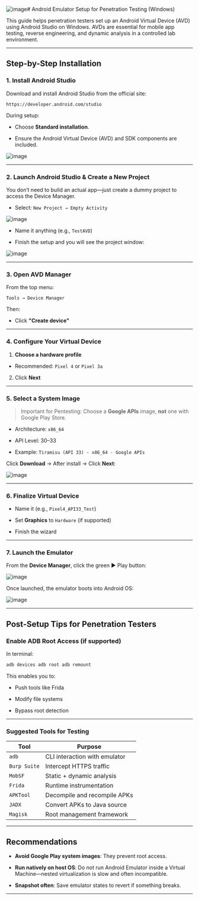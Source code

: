 ![image](https://github.com/user-attachments/assets/0c769d66-4f9e-4bef-92a2-96f1bea8c283)# Android Emulator Setup for Penetration Testing (Windows)

This guide helps penetration testers set up an Android Virtual Device (AVD) using Android Studio on Windows. AVDs are essential for mobile app testing, reverse engineering, and dynamic analysis in a controlled lab environment.

---

## Step-by-Step Installation

### 1. Install Android Studio

Download and install Android Studio from the official site:
```text
https://developer.android.com/studio
```

During setup:

- Choose **Standard installation**.

- Ensure the Android Virtual Device (AVD) and SDK components are included.

![image](https://github.com/user-attachments/assets/b567550f-33ce-46bc-a5e1-09aaa46b7fe7)


---

### 2. Launch Android Studio & Create a New Project

You don’t need to build an actual app—just create a dummy project to access the Device Manager.

- Select: `New Project → Empty Activity`

![image](https://github.com/user-attachments/assets/3ae7f804-daee-4042-bd99-9dcf2dd6e9f6)


- Name it anything (e.g., `TestAVD`)

- Finish the setup and you will see the project window:

![image](https://github.com/user-attachments/assets/f39d7ee2-52a1-4154-b538-a330609f0716)


---

### 3. Open AVD Manager

From the top menu:
```text
Tools → Device Manager
```

Then:

- Click **"Create device"**


---

### 4. Configure Your Virtual Device

1. **Choose a hardware profile**

- Recommended: `Pixel 4` or `Pixel 3a`

2. Click **Next**


---

### 5. Select a System Image

> Important for Pentesting: Choose a **Google APIs** image, **not** one with Google Play Store.

- Architecture: `x86_64`

- API Level: 30–33

- Example: `Tiramisu (API 33) - x86_64 - Google APIs`

Click **Download** → After install → Click **Next**:

![image](https://github.com/user-attachments/assets/daf2e3f0-f945-4714-b6f7-bd0cf47d6a4c)


---

### 6. Finalize Virtual Device

- Name it (e.g., `Pixel4_API33_Test`)
    
- Set **Graphics** to `Hardware` (if supported)
    
- Finish the wizard
    

---

### 7. Launch the Emulator

From the **Device Manager**, click the green ▶️ Play button:

![image](https://github.com/user-attachments/assets/3acccdcf-54e8-4f26-8323-3b2296f66fbf)


Once launched, the emulator boots into Android OS:

![image](https://github.com/user-attachments/assets/304e936c-772b-4251-9c01-c759dd91cb1e)


---

## Post-Setup Tips for Penetration Testers

### Enable ADB Root Access (if supported)

In terminal:
```bash
adb devices adb root adb remount
```

This enables you to:
- Push tools like Frida

- Modify file systems

- Bypass root detection

---

### Suggested Tools for Testing

|Tool|Purpose|
|---|---|
|`adb`|CLI interaction with emulator|
|`Burp Suite`|Intercept HTTPS traffic|
|`MobSF`|Static + dynamic analysis|
|`Frida`|Runtime instrumentation|
|`APKTool`|Decompile and recompile APKs|
|`JADX`|Convert APKs to Java source|
|`Magisk`|Root management framework|

---

## Recommendations

- **Avoid Google Play system images**: They prevent root access.

- **Run natively on host OS**: Do not run Android Emulator inside a Virtual Machine—nested virtualization is slow and often incompatible.

- **Snapshot often**: Save emulator states to revert if something breaks.

---
